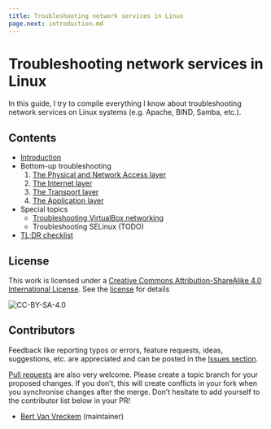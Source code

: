 ```yaml
---
title: Troubleshooting network services in Linux
page.next: introduction.md
---
```


# Troubleshooting network services in Linux

In this guide, I try to compile everything I know about troubleshooting network services on Linux systems (e.g. Apache, BIND, Samba, etc.).

## Contents

- [Introduction](introduction.md)
- Bottom-up troubleshooting
    1. [The Physical and Network Access layer](network-access-layer.md)
    2. [The Internet layer](internet-layer.md)
    3. [The Transport layer](transport-layer.md)
    4. [The Application layer](application-layer.md)
- Special topics
    - [Troubleshooting VirtualBox networking](virtualbox-networking.md)
    - Troubleshooting SELinux (TODO)
- [TL;DR checklist](tldr-checklist.md)

## License

This work is licensed under a [Creative Commons Attribution-ShareAlike 4.0 International License](https://creativecommons.org/licenses/by-sa/4.0/). See the [license](LICENSE.txt) for details

![CC-BY-SA-4.0](https://i.creativecommons.org/l/by-sa/4.0/88x31.png)

## Contributors

Feedback like reporting typos or errors, feature requests, ideas, suggestions, etc. are appreciated and can be posted in the [Issues section](https://github.com/bertvv/linux-network-troubleshooting/issues).

[Pull requests](https://github.com/bertvv/linux-network-troubleshooting/pulls) are also very welcome. Please create a topic branch for your proposed changes. If you don’t, this will create conflicts in your fork when you synchronise changes after the merge. Don’t hesitate to add yourself to the contributor list below in your PR!

- [Bert Van Vreckem](https://github.com/bertvv/) (maintainer)
